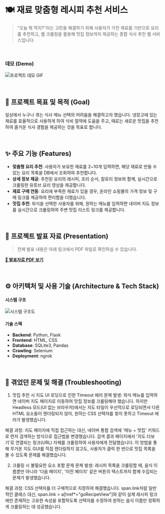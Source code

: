 # 🍽️ 재료 맞춤형 레시피 추천 서비스

> "오늘 뭐 먹지?"라는 고민을 해결하기 위해 사용자가 가진 재료를 기반으로 요리를 추천하고, 웹 크롤링을 활용해 맛집 정보까지 제공하는 종합 식사 추천 웹 서비스입니다.

<br>

### **데모 (Demo)**
![프로젝트 데모 GIF](https://github.com/user-attachments/assets/89b55170-621a-4ffa-bfc5-85cda4a4ab53)

<br>

## **🎯 프로젝트 목표 및 목적 (Goal)**
일상에서 누구나 겪는 식사 메뉴 선택의 어려움을 해결하고자 했습니다. 냉장고에 있는 재료를 효율적으로 사용하게 하여 식비 절약에 도움을 주고, 때로는 새로운 맛집을 추천하여 즐거운 식사 경험을 제공하는 것을 목표로 합니다.

<br>

## **✨ 주요 기능 (Features)**
- **맞춤형 요리 추천**: 사용자가 보유한 재료를 2~10개 입력하면, 해당 재료로 만들 수 있는 요리 목록을 DB에서 조회하여 추천합니다.
- **상세 정보 제공**: 추천된 요리의 레시피, 조리 순서, 칼로리 정보와 함께, 실시간으로 크롤링한 유튜브 요리 영상을 제공합니다.
- **재료 구매 연동**: 요리에 부족한 재료가 있을 경우, 온라인 쇼핑몰의 가격 정보 및 구매 링크를 제공하여 편리함을 더했습니다.
- **맛집 추천**: 외식을 선택한 사용자를 위해, 원하는 메뉴를 입력하면 네이버 지도 정보를 실시간으로 크롤링하여 주변 맛집 리스트 링크를 제공합니다.

<br>

## **🚀 프로젝트 발표 자료 (Presentation)**
> 전체 발표 내용은 아래 링크에서 PDF 파일로 확인하실 수 있습니다.

**[📄 발표자료 PDF 보기](.docs/python_mini_project_ppt_pdf)**

<br>

## **⚙️ 아키텍처 및 사용 기술 (Architecture & Tech Stack)**

#### **시스템 구조**
![시스템 구조도](URL)



#### **기술 스택**
- **Backend**: Python, Flask
- **Frontend**: HTML, CSS
- **Database**: SQLite3, Pandas
- **Crawling**: Selenium
- **Deployment**: ngrok

<br>

## **🤔 겪었던 문제 및 해결 (Troubleshooting)**
1. 맛집 추천 시 지도 UI 로딩으로 인한 Timeout 에러
문제 발생: 외식 메뉴를 입력하면 네이버 지도 페이지로 이동하여 맛집 정보를 크롤링해야 했습니다. 하지만 Headless 모드(UI 없는 브라우저)에서는 지도 타일이 우선적으로 로딩되면서 다른 HTML 요소들이 렌더링되지 않아, 원하는 CSS 선택자를 찾지 못하고 Timeout 에러가 발생했습니다.

해결 과정: 지도 페이지에 직접 접근하는 대신, 네이버 통합 검색에 '메뉴 + 맛집' 키워드로 먼저 검색하는 방식으로 접근법을 변경했습니다. 검색 결과 페이지에서 '지도 더보기'로 연결되는 링크(URL) 자체를 크롤링하여 사용자에게 전달했습니다. 이 방법을 통해 무거운 지도 GUI를 직접 렌더링하지 않고도, 사용자가 클릭 한 번으로 맛집 목록을 볼 수 있도록 문제를 해결했습니다.

2. 크롤링 시 불필요한 요소 포함 문제
문제 발생: 레시피 목록을 크롤링할 때, 음식 이름뿐만 아니라 '다음 페이지', '이전 페이지' 같은 버튼의 텍스트까지 함께 수집되는 문제가 발생했습니다.

해결 과정: CSS 선택자를 더 구체적으로 지정하여 해결했습니다. span.link처럼 일반적인 클래스 대신, span.link > a[href*="goRecipeView"]와 같이 실제 레시피 링크에만 존재하는 고유한 속성을 포함하도록 선택자를 수정하여 원하는 음식 이름만 정확하게 크롤링하는 데 성공했습니다.

